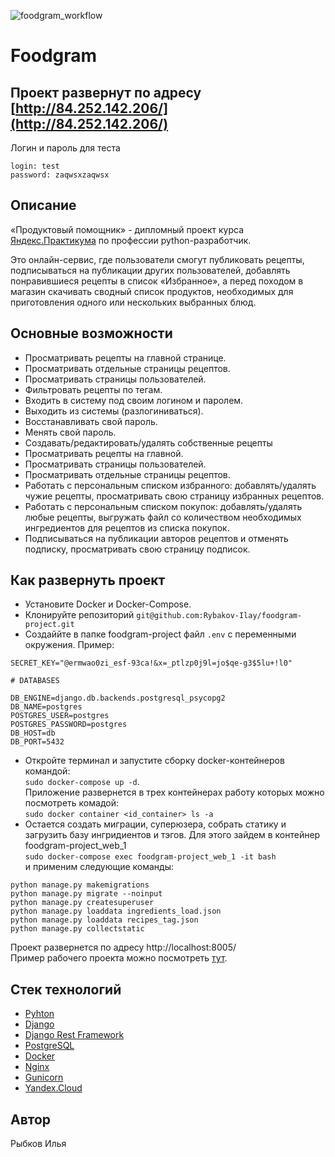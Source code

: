 ![foodgram_workflow](https://github.com/Rybakov-Ilay/foodgram-project/workflows/foodgram_workflow/badge.svg)


# Foodgram

## Проект развернут по адресу [http://84.252.142.206/](http://84.252.142.206/)
 Логин и пароль для теста
```
login: test
password: zaqwsxzaqwsx
```

## Описание
«Продуктовый помощник» - дипломный проект курса [Яндекс.Практикума](https://praktikum.yandex.ru) по профессии python-разработчик.

Это онлайн-сервис, где пользователи смогут публиковать рецепты, подписываться на публикации других пользователей, добавлять понравившиеся рецепты в список «Избранное», а перед походом в магазин скачивать сводный список продуктов, необходимых для приготовления одного или нескольких выбранных блюд.
##  Основные возможности

-   Просматривать рецепты на главной странице.
-   Просматривать отдельные страницы рецептов.
-   Просматривать страницы пользователей.
-   Фильтровать рецепты по тегам.
-   Входить в систему под своим логином и паролем.
-   Выходить из системы (разлогиниваться).
-   Восстанавливать свой пароль.
-   Менять свой пароль.
-   Создавать/редактировать/удалять собственные рецепты
-   Просматривать рецепты на главной.
-   Просматривать страницы пользователей.
-   Просматривать отдельные страницы рецептов.
-   Работать с персональным списком избранного: добавлять/удалять чужие рецепты, просматривать свою страницу избранных рецептов.
-   Работать с персональным списком покупок: добавлять/удалять любые рецепты, выгружать файл со количеством необходимых ингредиентов для рецептов из списка покупок.
-   Подписываться на публикации авторов рецептов и отменять подписку, просматривать свою страницу подписок.

## Как развернуть проект

* Установите Docker и Docker-Compose.
* Клонируйте репозиторий 
`git@github.com:Rybakov-Ilay/foodgram-project.git`
* Создаййте в папке foodgram-project файл `.env` с переменными окружения.
Пример:  
```
SECRET_KEY="@ermwao0zi_esf-93ca!&x=_ptlzp0j9l=jo$qe-g3$5lu+!l0"

# DATABASES

DB_ENGINE=django.db.backends.postgresql_psycopg2
DB_NAME=postgres
POSTGRES_USER=postgres
POSTGRES_PASSWORD=postgres
DB_HOST=db
DB_PORT=5432
```
* Откройте терминал и запустите сборку docker-контейнеров командой:  
`sudo docker-compose up -d`.    
Приложение развернется в трех контейнерах работу которых можно посмотреть комадой:    
`sudo docker container <id_container> ls -a`
* Остается создать миграции, суперюзера, собрать статику и загрузить базу ингридиентов и тэгов.
Для этого зайдем в контейнер foodgram-project_web_1    
`sudo docker-compose exec foodgram-project_web_1 -it bash`  
и применим следующие команды:
```
python manage.py makemigrations
python manage.py migrate --noinput
python manage.py createsuperuser
python manage.py loaddata ingredients_load.json
python manage.py loaddata recipes_tag.json
python manage.py collectstatic
```
Проект развернется по адресу http://localhost:8005/  
Пример рабочего проекта можно посмотреть [тут](http://130.193.54.57/).

## Стек технологий
* [Pyhton](https://www.python.org/)
* [Django](https://www.djangoproject.com/)
* [Django Rest Framework](https://www.django-rest-framework.org/)
* [PostgreSQL](https://www.postgresql.org/)
* [Docker](https://www.docker.com/)
* [Nginx](https://nginx.org/ru/)
* [Gunicorn](https://gunicorn.org/)
* [Yandex.Cloud](https://cloud.yandex.ru/)

## Автор 
Рыбков Илья